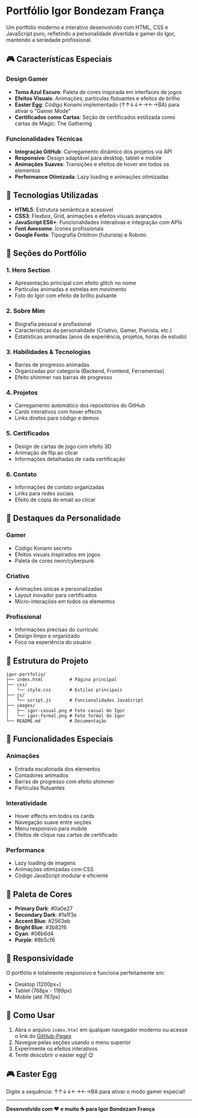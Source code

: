 # Portfólio Igor Bondezam França

Um portfólio moderno e interativo desenvolvido com HTML, CSS e JavaScript puro, refletindo a personalidade divertida e gamer do Igor, mantendo a seriedade profissional.

## 🎮 Características Especiais

### Design Gamer
- **Tema Azul Escuro**: Paleta de cores inspirada em interfaces de jogos
- **Efeitos Visuais**: Animações, partículas flutuantes e efeitos de brilho
- **Easter Egg**: Código Konami implementado (↑↑↓↓←→←→BA) para ativar o "Gamer Mode"
- **Certificados como Cartas**: Seção de certificados estilizada como cartas de Magic: The Gathering

### Funcionalidades Técnicas
- **Integração GitHub**: Carregamento dinâmico dos projetos via API
- **Responsivo**: Design adaptável para desktop, tablet e mobile
- **Animações Suaves**: Transições e efeitos de hover em todos os elementos
- **Performance Otimizada**: Lazy loading e animações otimizadas

## 🚀 Tecnologias Utilizadas

- **HTML5**: Estrutura semântica e acessível
- **CSS3**: Flexbox, Grid, animações e efeitos visuais avançados
- **JavaScript ES6+**: Funcionalidades interativas e integração com APIs
- **Font Awesome**: Ícones profissionais
- **Google Fonts**: Tipografia Orbitron (futurista) e Roboto

## 📱 Seções do Portfólio

### 1. Hero Section
- Apresentação principal com efeito glitch no nome
- Partículas animadas e estrelas em movimento
- Foto do Igor com efeito de brilho pulsante

### 2. Sobre Mim
- Biografia pessoal e profissional
- Características da personalidade (Criativo, Gamer, Pianista, etc.)
- Estatísticas animadas (anos de experiência, projetos, horas de estudo)

### 3. Habilidades & Tecnologias
- Barras de progresso animadas
- Organizadas por categoria (Backend, Frontend, Ferramentas)
- Efeito shimmer nas barras de progresso

### 4. Projetos
- Carregamento automático dos repositórios do GitHub
- Cards interativos com hover effects
- Links diretos para código e demos

### 5. Certificados
- Design de cartas de jogo com efeito 3D
- Animação de flip ao clicar
- Informações detalhadas de cada certificação

### 6. Contato
- Informações de contato organizadas
- Links para redes sociais
- Efeito de cópia do email ao clicar

## 🎯 Destaques da Personalidade

### Gamer
- Código Konami secreto
- Efeitos visuais inspirados em jogos
- Paleta de cores neon/cyberpunk

### Criativo
- Animações únicas e personalizadas
- Layout inovador para certificados
- Micro-interações em todos os elementos

### Profissional
- Informações precisas do currículo
- Design limpo e organizado
- Foco na experiência do usuário

## 📂 Estrutura do Projeto

```
igor-portfolio/
├── index.html          # Página principal
├── css/
│   └── style.css       # Estilos principais
├── js/
│   └── script.js       # Funcionalidades JavaScript
├── images/
│   ├── igor-casual.png # Foto casual do Igor
│   └── igor-formal.png # Foto formal do Igor
└── README.md           # Documentação
```

## 🌟 Funcionalidades Especiais

### Animações
- Entrada escalonada dos elementos
- Contadores animados
- Barras de progresso com efeito shimmer
- Partículas flutuantes

### Interatividade
- Hover effects em todos os cards
- Navegação suave entre seções
- Menu responsivo para mobile
- Efeitos de clique nas cartas de certificado

### Performance
- Lazy loading de imagens
- Animações otimizadas com CSS
- Código JavaScript modular e eficiente

## 🎨 Paleta de Cores

- **Primary Dark**: #0a0e27
- **Secondary Dark**: #1a1f3a
- **Accent Blue**: #2563eb
- **Bright Blue**: #3b82f6
- **Cyan**: #06b6d4
- **Purple**: #8b5cf6

## 📱 Responsividade

O portfólio é totalmente responsivo e funciona perfeitamente em:
- Desktop (1200px+)
- Tablet (768px - 1199px)
- Mobile (até 767px)

## 🚀 Como Usar

1. Abra o arquivo `index.html` em qualquer navegador moderno ou acesse o link do [GitHub-Pages](https://igorbondezam.github.io/Portifolio-Igor-Bondezam/) 
2. Navegue pelas seções usando o menu superior
3. Experimente os efeitos interativos
4. Tente descobrir o easter egg! 😉

## 🎮 Easter Egg

Digite a sequência: ↑↑↓↓←→←→BA para ativar o modo gamer especial!

---

**Desenvolvido com ❤️ e muito ☕ para Igor Bondezam França**

